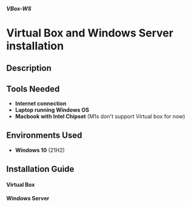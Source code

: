 ##### VBox-WS
<h1>Virtual Box and Windows Server installation</h1>

<h2>Description</h2>


<h2>Tools Needed</h2>

- <b>Internet connection</b>
- <b>Laptop running Windows OS</b>
- <b>Macbook with Intel Chipset</b> (M1s don't support Virtual box for now)

<h2>Environments Used</h2>

- <b>Windows 10</b> (21H2)


<h2>Installation Guide</h2>

<h4>Virtual Box</h4>


<h4>Windows Server</h4>
